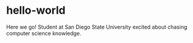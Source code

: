 hello-world
===========

Here we go! 
Student at San Diego State University excited about chasing computer science knowledge. 
